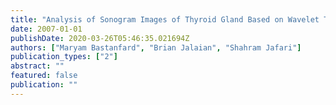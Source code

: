 ```yaml
---
title: "Analysis of Sonogram Images of Thyroid Gland Based on Wavelet Transform"
date: 2007-01-01
publishDate: 2020-03-26T05:46:35.021694Z
authors: ["Maryam Bastanfard", "Brian Jalaian", "Shahram Jafari"]
publication_types: ["2"]
abstract: ""
featured: false
publication: ""
---
```



